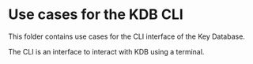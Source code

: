 # Use cases for the KDB CLI

This folder contains use cases for the CLI interface of the Key Database.

The CLI is an interface to interact with KDB using a terminal.
